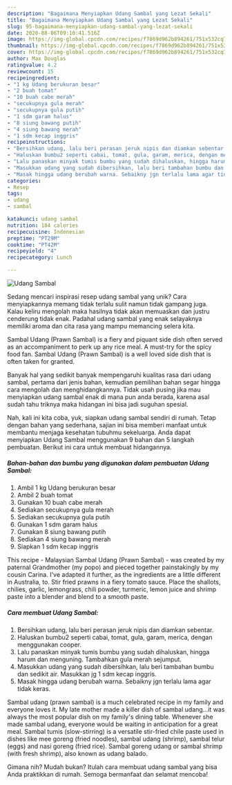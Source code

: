 ```yaml
---
description: "Bagaimana Menyiapkan Udang Sambal yang Lezat Sekali"
title: "Bagaimana Menyiapkan Udang Sambal yang Lezat Sekali"
slug: 95-bagaimana-menyiapkan-udang-sambal-yang-lezat-sekali
date: 2020-08-06T09:10:41.516Z
image: https://img-global.cpcdn.com/recipes/f7869d962b894261/751x532cq70/udang-sambal-foto-resep-utama.jpg
thumbnail: https://img-global.cpcdn.com/recipes/f7869d962b894261/751x532cq70/udang-sambal-foto-resep-utama.jpg
cover: https://img-global.cpcdn.com/recipes/f7869d962b894261/751x532cq70/udang-sambal-foto-resep-utama.jpg
author: Max Douglas
ratingvalue: 4.2
reviewcount: 15
recipeingredient:
- "1 kg Udang berukuran besar"
- "2 buah tomat"
- "10 buah cabe merah"
- "secukupnya gula merah"
- "secukupnya gula putih"
- "1 sdm garam halus"
- "8 siung bawang putih"
- "4 siung bawang merah"
- "1 sdm kecap inggris"
recipeinstructions:
- "Bersihkan udang, lalu beri perasan jeruk nipis dan diamkan sebentar."
- "Haluskan bumbu2 seperti cabai, tomat, gula, garam, merica, dengan menggunakan cooper."
- "Lalu panaskan minyak tumis bumbu yang sudah dihaluskan, hingga harum dan menguning. Tambahkan gula merah sejumput."
- "Masukkan udang yang sudah dibersihkan, lalu beri tambahan bumbu dan sedikit air. Masukkan jg 1 sdm kecap inggris."
- "Masak hingga udang berubah warna. Sebaikny jgn terlalu lama agar tidak keras."
categories:
- Resep
tags:
- udang
- sambal

katakunci: udang sambal 
nutrition: 184 calories
recipecuisine: Indonesian
preptime: "PT29M"
cooktime: "PT42M"
recipeyield: "4"
recipecategory: Lunch

---
```



![Udang Sambal](https://img-global.cpcdn.com/recipes/f7869d962b894261/751x532cq70/udang-sambal-foto-resep-utama.jpg)

Sedang mencari inspirasi resep udang sambal yang unik? Cara menyiapkannya memang tidak terlalu sulit namun tidak gampang juga. Kalau keliru mengolah maka hasilnya tidak akan memuaskan dan justru cenderung tidak enak. Padahal udang sambal yang enak selayaknya memiliki aroma dan cita rasa yang mampu memancing selera kita.

Sambal Udang (Prawn Sambal) is a fiery and piquant side dish often served as an accompaniment to perk up any rice meal. A must-try for the spicy food fan. Sambal Udang (Prawn Sambal) is a well loved side dish that is often taken for granted.

Banyak hal yang sedikit banyak mempengaruhi kualitas rasa dari udang sambal, pertama dari jenis bahan, kemudian pemilihan bahan segar hingga cara mengolah dan menghidangkannya. Tidak usah pusing jika mau menyiapkan udang sambal enak di mana pun anda berada, karena asal sudah tahu triknya maka hidangan ini bisa jadi suguhan spesial.


Nah, kali ini kita coba, yuk, siapkan udang sambal sendiri di rumah. Tetap dengan bahan yang sederhana, sajian ini bisa memberi manfaat untuk membantu menjaga kesehatan tubuhmu sekeluarga. Anda dapat menyiapkan Udang Sambal menggunakan 9 bahan dan 5 langkah pembuatan. Berikut ini cara untuk membuat hidangannya.

<!--inarticleads1-->

##### Bahan-bahan dan bumbu yang digunakan dalam pembuatan Udang Sambal:

1. Ambil 1 kg Udang berukuran besar
1. Ambil 2 buah tomat
1. Gunakan 10 buah cabe merah
1. Sediakan secukupnya gula merah
1. Sediakan secukupnya gula putih
1. Gunakan 1 sdm garam halus
1. Gunakan 8 siung bawang putih
1. Sediakan 4 siung bawang merah
1. Siapkan 1 sdm kecap inggris


This recipe - Malaysian Sambal Udang (Prawn Sambal) - was created by my paternal Grandmother (my popo) and pieced together painstakingly by my cousin Carina. I&#39;ve adapted it further, as the ingredients are a little different in Australia, to. Stir fried prawns in a fiery tomato sauce. Place the shallots, chilies, garlic, lemongrass, chili powder, turmeric, lemon juice and shrimp paste into a blender and blend to a smooth paste. 

<!--inarticleads2-->

##### Cara membuat Udang Sambal:

1. Bersihkan udang, lalu beri perasan jeruk nipis dan diamkan sebentar.
1. Haluskan bumbu2 seperti cabai, tomat, gula, garam, merica, dengan menggunakan cooper.
1. Lalu panaskan minyak tumis bumbu yang sudah dihaluskan, hingga harum dan menguning. Tambahkan gula merah sejumput.
1. Masukkan udang yang sudah dibersihkan, lalu beri tambahan bumbu dan sedikit air. Masukkan jg 1 sdm kecap inggris.
1. Masak hingga udang berubah warna. Sebaikny jgn terlalu lama agar tidak keras.


Sambal udang (prawn sambal) is a much celebrated recipe in my family and everyone loves it. My late mother made a killer dish of sambal udang…it was always the most popular dish on my family&#39;s dining table. Whenever she made sambal udang, everyone would be waiting in anticipation for a great meal. Sambal tumis (slow-stirring) is a versatile stir-fried chile paste used in dishes like mee goreng (fried noodles), sambal udang (shrimp), sambal telur (eggs) and nasi goreng (fried rice). Sambal goreng udang or sambal shrimp (with fresh shrimp), also known as udang balado. 

Gimana nih? Mudah bukan? Itulah cara membuat udang sambal yang bisa Anda praktikkan di rumah. Semoga bermanfaat dan selamat mencoba!
